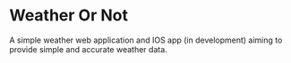 # Weather Or Not

A simple weather web application and IOS app (in development) aiming to provide simple and accurate weather data.
